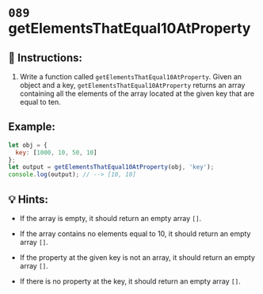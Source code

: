 # `089` getElementsThatEqual10AtProperty

## 📝 Instructions:

1. Write a function called `getElementsThatEqual10AtProperty`. Given an object and a key, `getElementsThatEqual10AtProperty` returns an array containing all the elements of the array located at the given key that are equal to ten.

## Example:

```js
let obj = {
  key: [1000, 10, 50, 10]
};
let output = getElementsThatEqual10AtProperty(obj, 'key');
console.log(output); // --> [10, 10]
```

## 💡 Hints:

+ If the array is empty, it should return an empty array `[]`.

+ If the array contains no elements equal to 10, it should return an empty array `[]`.

+ If the property at the given key is not an array, it should return an empty array `[]`.

+ If there is no property at the key, it should return an empty array `[]`.
